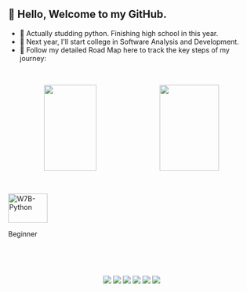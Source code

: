 ## 👋 Hello, Welcome to my GitHub.

- 🧰 Actually studding python. Finishing high school in this year.
- 📕 Next year, I'll start college in Software Analysis and Development.
- 📌 Follow my detailed Road Map here to track the key steps of my journey:

##

<br>
<div align="center">
    <a href"https://github.com/w7b">
    <img height="175em" align="center" width="46%" src="https://github-readme-stats.vercel.app/api?username=w7b&theme=kacho_ga&show_icons=true&hide_border=true&count_private=true">
    <img height="175em" align="center" width="49%" src="https://github-readme-stats.vercel.app/api/top-langs/?username=w7b&theme=kacho_ga&show_icons=true&hide_border=true&layout=compact">
</div>

##


<div style="display: inline_block"><br>
    <img align="center" height="60" width="80" alt="W7B-Python" src="https://cdn.jsdelivr.net/gh/devicons/devicon@latest/icons/python/python-original.svg" /><p>Beginner</p>
    
</div>

<br>

##

<div align="center">
    <br>
    <a href="https://www.youtube.com/@smoothy17" alt="YouTube"><img src="https://img.shields.io/badge/YouTube-FF0000?style=for-the-badge&logo=youtube&logoColor=white"></a>
    <a href="mailto:pessoal.gabriel21@gmail.com" alt="Gmail"><img src="https://img.shields.io/badge/Gmail-D14836?style=for-the-badge&logo=gmail&logoColor=white"></a>
    <a href="https://www.twitch.tv/smoothy488" alt="Twitch"><img src="https://img.shields.io/badge/Twitch-9146FF?style=for-the-badge&logo=twitch&logoColor=white"></a>
    <a href="https://www.tiktok.com/@io.smoothydev1" alt="TikTok"><img src="https://img.shields.io/badge/TikTok-000000?style=for-the-badge&logo=tiktok&logoColor=white"></a>
    <a href="https://www.linkedin.com/in/gabriel-yones-chedid-658b8326a/" alt="Linkedln"><img src="https://img.shields.io/badge/LinkedIn-0077B5?style=for-the-badge&logo=linkedin&logoColor=white"></a>
    <a href="" alt="Twitter"><img src="https://img.shields.io/badge/Twitter-1DA1F2?style=for-the-badge&logo=twitter&logoColor=white"></a>
    <br>
</div>

